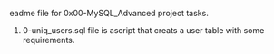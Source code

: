 eadme file for 0x00-MySQL_Advanced project tasks.

1. 0-uniq_users.sql file is ascript that creats a user table with some requirements.

